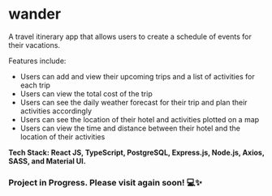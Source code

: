# wander
A travel itinerary app that allows users to create a schedule of events for their vacations.

Features include:
- Users can add and view their upcoming trips and a list of activities for each trip
- Users can view the total cost of the trip
- Users can see the daily weather forecast for their trip and plan their activities accordingly
- Users can see the location of their hotel and activities plotted on a map
- Users can view the time and distance between their hotel and the location of their activities

**Tech Stack: React JS, TypeScript, PostgreSQL, Express.js, Node.js, Axios, SASS, and Material UI.**

### Project in Progress. Please visit again soon! 💻✨